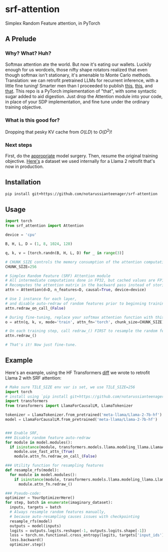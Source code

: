 # srf-attention
Simplex Random Feature attention, in PyTorch

## A Prelude
### Why? What? Huh?
Softmax attention ate the world. But now it's eating our wallets. Luckily enough for us wordcels, those nifty shape rotators realized that even though softmax isn't stationary, it's amenable to Monte Carlo methods. Translation: we can retrofit pretrained LLMs for recurrent inference, with a little fine tuning! Smarter men than I proceeded to publish [this](https://arxiv.org/abs/2009.14794), [this](https://arxiv.org/abs/2205.15317), and [that](https://arxiv.org/abs/2301.13856). This repo is a PyTorch implementation of "that", with some syntactic sugar added to aid digestion. Just drop the Attention module into your code, in place of your SDP implementation, and fine tune under the ordinary training objective.

### What is this good for?
Dropping that pesky KV cache from $`O(LD)`$ to $`O(D^2)`$!

### Next steps
First, do the [appropriate](#Usage) model surgery. Then, resume the original training objective. [Here's](https://huggingface.co/datasets/reversebutlerianjihad/AnorexicPajama) a dataset we used internally for a Llama 2 retrofit that's now in production.

## Installation
```bash
pip install git+https://github.com/notarussianteenager/srf-attention
```

## Usage
```python
import torch
from srf_attention import Attention

device = 'cpu'

B, H, L, D = (1, 8, 1024, 128)

q, k, v = [torch.randn(B, H, L, D) for _ in range(3)]

# CHUNK_SIZE controls the memory consumption of the attention computation
CHUNK_SIZE=256

# Simplex Random Feature (SRF) Attention module
# All intermediate computations done in FP32, but cached values are FP16.
# Recomputes the attention matrix in the backward pass instead of storing it:
attn = Attention(d=D, n_features=D, causal=True, device=device)

# Use 1 instance for each layer,
# and disable auto-redraw of random features prior to beginning training:
attn.redraw_on_call_(False)

# During fine-tuning, replace your softmax attention function with this:
o = attn(q, k, v, mode='train', attn_fn='torch', chunk_size=CHUNK_SIZE)

# On each training step, call redraw_() FIRST to resample the random features:
attn.redraw_()

# That's it! Now just fine-tune.
```

## Example
Here's an example, using the HF Transformers [diff](https://github.com/notarussianteenager/transformers-llama-srf) we wrote to retrofit Llama 2 with SRF attention:
```python
# Make sure TILE_SIZE env var is set, we use TILE_SIZE=256
import torch
# install using `pip install git+https://github.com/notarussianteenager/transformers-llama-srf`
import transformers
from transformers import LlamaForCausalLM, LlamaTokenizer

tokenizer = LlamaTokenizer.from_pretrained('meta-llama/Llama-2-7b-hf')
model = LlamaForCausalLM.from_pretrained('meta-llama/Llama-2-7b-hf')


### Enable SRF,
### Disable random feature auto-redraw
for module in model.modules():
  if isinstance(module, transformers.models.llama.modeling_llama.LlamaAttention):
    module.use_fast_attn_(True)
    module.attn_fn.redraw_on_call_(False)

### Utility function for resampling features
def resample_rfs(model):
  for module in model.modules():
    if isinstance(module, transformers.models.llama.modeling_llama.LlamaAttention):
      module.attn_fn.redraw_()

### Pseudo-code:
optimizer = YourOptimizerHere()
for step, batch in enumerate(imaginary_dataset):
  inputs, targets = batch
  # Always resample random features manually,
  # because auto-resampling causes issues with checkpointing
  resample_rfs(model)
  outputs = model(inputs)
  logits = outputs.logits.reshape(-1, outputs.logits.shape[-1])
  loss = torch.nn.functional.cross_entropy(logits, targets['input_ids'].reshape(-1))
  loss.backward()
  optimizer.step()
```
